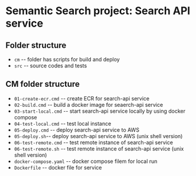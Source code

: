 # Semantic Search project: Search API service

## Folder structure

- `cm` -- folder has scripts for build and deploy
- `src` -- source codes and tests

## CM folder structure

- `01-create-ecr.cmd` -- create ECR for search-api service
- `02-build.cmd` -- build a docker image for seaerch-api service
- `03-start-local.cmd` -- start search-api service locally by using docker compose
- `04-test-local.cmd` -- test local instance
- `05-deploy.cmd` -- deploy search-api service to AWS
- `05-deploy.sh`-- deploy search-api service to AWS (unix shell version)
- `06-test-remote.cmd` -- test remote instance of search-api service
- `06-test-remote.sh` -- test remote instance of search-api service (unix shell version)
- `docker-compose.yaml` -- docker compose filem for local run
- `Dockerfile` -- docker file for service